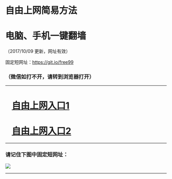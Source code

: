 ﻿# 自由上网简易方法

# 电脑、手机一键翻墙

（2017/10/09 更新，网址有效）

固定短网址：https://git.io/free99

### （微信如打不开，请转到浏览器打开）


***





# &nbsp;&nbsp; <a href="http://ft1381218412.fwq-tz-1001.info/fwqtz01.html?t=100900123253 " target="_blank">自由上网入口1</a>
# &nbsp;&nbsp; <a href="http://ft13722761.fwq-tz-1002.info/fwqtz02.html?t=100900125974 " target="_blank">自由上网入口2</a>
***

### 请记住下图中固定短网址：

<img src="https://s3-us-west-2.amazonaws.com/fwq-1001/yjfq-20170905okok.png" /> 


***

